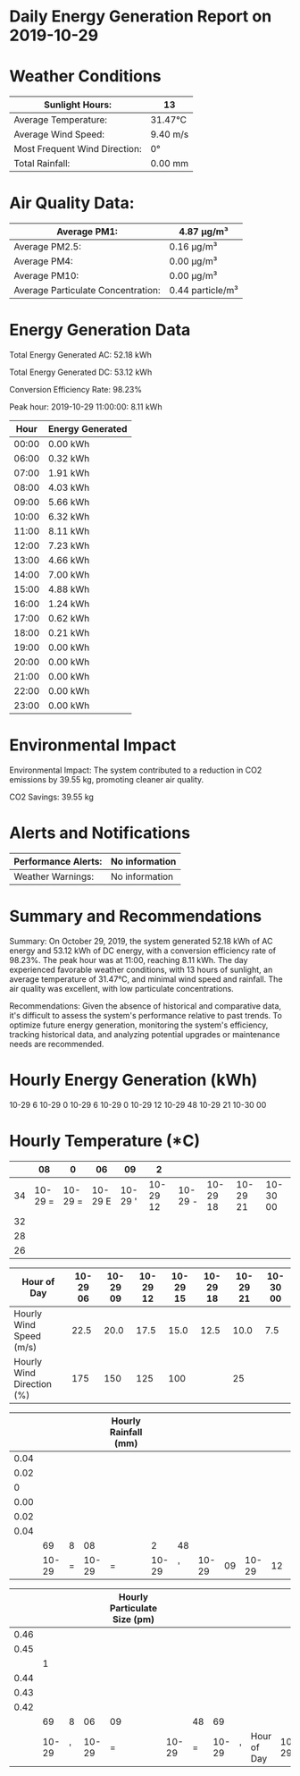 # Daily Energy Generation Report on 2019-10-29

# Weather Conditions

|Sunlight Hours:|13|
|---|---|
|Average Temperature:|31.47°C|
|Average Wind Speed:|9.40 m/s|
|Most Frequent Wind Direction:|0°|
|Total Rainfall:|0.00 mm|

# Air Quality Data:

|Average PM1:|4.87 μg/m³|
|---|---|
|Average PM2.5:|0.16 μg/m³|
|Average PM4:|0.00 μg/m³|
|Average PM10:|0.00 μg/m³|
|Average Particulate Concentration:|0.44 particle/m³|

# Energy Generation Data

Total Energy Generated AC: 52.18 kWh

Total Energy Generated DC: 53.12 kWh

Conversion Efficiency Rate: 98.23%

Peak hour: 2019-10-29 11:00:00: 8.11 kWh

|Hour|Energy Generated|
|---|---|
|00:00|0.00 kWh|
|06:00|0.32 kWh|
|07:00|1.91 kWh|
|08:00|4.03 kWh|
|09:00|5.66 kWh|
|10:00|6.32 kWh|
|11:00|8.11 kWh|
|12:00|7.23 kWh|
|13:00|4.66 kWh|
|14:00|7.00 kWh|
|15:00|4.88 kWh|
|16:00|1.24 kWh|
|17:00|0.62 kWh|
|18:00|0.21 kWh|
|19:00|0.00 kWh|
|20:00|0.00 kWh|
|21:00|0.00 kWh|
|22:00|0.00 kWh|
|23:00|0.00 kWh|

# Environmental Impact

Environmental Impact: The system contributed to a reduction in CO2 emissions by 39.55 kg, promoting cleaner air quality.

CO2 Savings: 39.55 kg

# Alerts and Notifications

|Performance Alerts:|No information|
|---|---|
|Weather Warnings:|No information|

# Summary and Recommendations

Summary: On October 29, 2019, the system generated 52.18 kWh of AC energy and 53.12 kWh of DC energy, with a conversion efficiency rate of 98.23%. The peak hour was at 11:00, reaching 8.11 kWh. The day experienced favorable weather conditions, with 13 hours of sunlight, an average temperature of 31.47°C, and minimal wind speed and rainfall. The air quality was excellent, with low particulate concentrations.

Recommendations: Given the absence of historical and comparative data, it's difficult to assess the system's performance relative to past trends. To optimize future energy generation, monitoring the system's efficiency, tracking historical data, and analyzing potential upgrades or maintenance needs are recommended.

# Hourly Energy Generation (kWh)

10-29 6
10-29 0
10-29 6
10-29 0
10-29 12
10-29 48
10-29 21
10-30 00

# Hourly Temperature (*C)

| |08|0|06|09|2| | | | |
|---|---|---|---|---|---|---|---|---|---|
|34|10-29 =|10-29 =|10-29 E|10-29 '|10-29 12|10-29 -|10-29 18|10-29 21|10-30 00|
|32| | | | | | | | | |
|28| | | | | | | | | |
|26| | | | | | | | | |

|Hour of Day|10-29 06|10-29 09|10-29 12|10-29 15|10-29 18|10-29 21|10-30 00|
|---|---|---|---|---|---|---|---|
|Hourly Wind Speed (m/s)|22.5|20.0|17.5|15.0|12.5|10.0|7.5|
|Hourly Wind Direction (%)|175|150|125|100| |25| |

| | | | |Hourly Rainfall (mm)| | | | | | | | | | | | | |
|---|---|---|---|---|---|---|---|---|---|---|---|---|---|---|---|---|---|
|0.04| | | | | | | | | | | | | | | | | |
|0.02| | | | | | | | | | | | | | | | | |
|0| | | | | | | | | | | | | | | | | |
|0.00| | | | | | | | | | | | | | | | | |
|0.02| | | | | | | | | | | | | | | | | |
|0.04| | | | | | | | | | | | | | | | | |
| |69|8|08| |2|48| | | | | | | | | | | |
| |10-29|=|10-29|=|10-29|'|10-29|09|10-29|12|10-29|10-29|-|10-29|21|10-30|00|

| | | | |Hourly Particulate Size (pm)| | | | | | | | | | | | | |
|---|---|---|---|---|---|---|---|---|---|---|---|---|---|---|---|---|---|
|0.46| | | | | | | | | | | | | | | | | |
|0.45| | | | | | | | | | | | | | | | | |
| |1| | | | | | | | | | | | | | | | |
|0.44| | | | | | | | | | | | | | | | | |
|0.43| | | | | | | | | | | | | | | | | |
|0.42| | | | | | | | | | | | | | | | | |
| |69|8|06|09| |48|69| | | | | | | | | | |
| |10-29|'|10-29|=|10-29|=|10-29|'|Hour of Day|10-29|12|10-29|15|10-29|10-29|21|10-30|